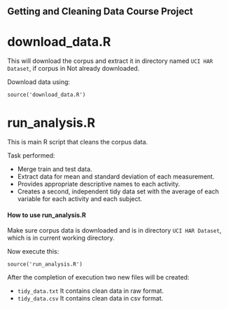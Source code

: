 Getting and Cleaning Data Course Project
----------------------------------------

# download_data.R

This will download the corpus and extract it in directory named `UCI HAR Dataset`, if corpus in Not already downloaded.

Download data using:

```
source('download_data.R')
```

# run_analysis.R

This is main R script that cleans the corpus data.

Task performed:

- Merge train and test data.
- Extract data for mean and standard deviation of each measurement.
- Provides appropriate descriptive names to each activity.
- Creates a second, independent tidy data set with the average of each variable for each activity and each subject.

#### How to use run_analysis.R

Make sure corpus data is downloaded and is in directory `UCI HAR Dataset`, which is in current working directory.

Now execute this:

```
source('run_analysis.R')
```

After the completion of execution two new files will be created:

- `tidy_data.txt` It contains clean data in raw format.
- `tidy_data.csv` It contains clean data in csv format.